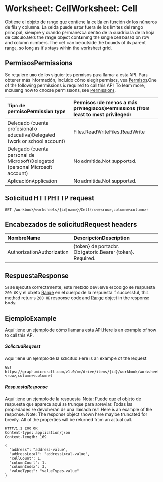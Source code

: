# <a name="worksheet-cell"></a><span data-ttu-id="10169-101">Worksheet: Cell</span><span class="sxs-lookup"><span data-stu-id="10169-101">Worksheet: Cell</span></span>

<span data-ttu-id="10169-p101">Obtiene el objeto de rango que contiene la celda en función de los números de fila y columna. La celda puede estar fuera de los límites del rango principal, siempre y cuando permanezca dentro de la cuadrícula de la hoja de cálculo.</span><span class="sxs-lookup"><span data-stu-id="10169-p101">Gets the range object containing the single cell based on row and column numbers. The cell can be outside the bounds of its parent range, so long as it's stays within the worksheet grid.</span></span>
## <a name="permissions"></a><span data-ttu-id="10169-104">Permisos</span><span class="sxs-lookup"><span data-stu-id="10169-104">Permissions</span></span>
<span data-ttu-id="10169-p102">Se requiere uno de los siguientes permisos para llamar a esta API. Para obtener más información, incluido cómo elegir permisos, vea [Permisos](../../../concepts/permissions_reference.md).</span><span class="sxs-lookup"><span data-stu-id="10169-p102">One of the following permissions is required to call this API. To learn more, including how to choose permissions, see [Permissions](../../../concepts/permissions_reference.md).</span></span>

|<span data-ttu-id="10169-107">Tipo de permiso</span><span class="sxs-lookup"><span data-stu-id="10169-107">Permission type</span></span>      | <span data-ttu-id="10169-108">Permisos (de menos a más privilegiados)</span><span class="sxs-lookup"><span data-stu-id="10169-108">Permissions (from least to most privileged)</span></span>              |
|:--------------------|:---------------------------------------------------------|
|<span data-ttu-id="10169-109">Delegado (cuenta profesional o educativa)</span><span class="sxs-lookup"><span data-stu-id="10169-109">Delegated (work or school account)</span></span> | <span data-ttu-id="10169-110">Files.ReadWrite</span><span class="sxs-lookup"><span data-stu-id="10169-110">Files.ReadWrite</span></span>    |
|<span data-ttu-id="10169-111">Delegado (cuenta personal de Microsoft)</span><span class="sxs-lookup"><span data-stu-id="10169-111">Delegated (personal Microsoft account)</span></span> | <span data-ttu-id="10169-112">No admitida.</span><span class="sxs-lookup"><span data-stu-id="10169-112">Not supported.</span></span>    |
|<span data-ttu-id="10169-113">Aplicación</span><span class="sxs-lookup"><span data-stu-id="10169-113">Application</span></span> | <span data-ttu-id="10169-114">No admitida.</span><span class="sxs-lookup"><span data-stu-id="10169-114">Not supported.</span></span> |

## <a name="http-request"></a><span data-ttu-id="10169-115">Solicitud HTTP</span><span class="sxs-lookup"><span data-stu-id="10169-115">HTTP request</span></span>
<!-- { "blockType": "ignored" } -->
```http
GET /workbook/worksheets/{id|name}/Cell(row=<row>,column=<column>)

```
## <a name="request-headers"></a><span data-ttu-id="10169-116">Encabezados de solicitud</span><span class="sxs-lookup"><span data-stu-id="10169-116">Request headers</span></span>
| <span data-ttu-id="10169-117">Nombre</span><span class="sxs-lookup"><span data-stu-id="10169-117">Name</span></span>       | <span data-ttu-id="10169-118">Descripción</span><span class="sxs-lookup"><span data-stu-id="10169-118">Description</span></span>|
|:---------------|:----------|
| <span data-ttu-id="10169-119">Authorization</span><span class="sxs-lookup"><span data-stu-id="10169-119">Authorization</span></span>  | <span data-ttu-id="10169-p103">{token} de portador. Obligatorio.</span><span class="sxs-lookup"><span data-stu-id="10169-p103">Bearer {token}. Required.</span></span> |

## <a name="response"></a><span data-ttu-id="10169-122">Respuesta</span><span class="sxs-lookup"><span data-stu-id="10169-122">Response</span></span>

<span data-ttu-id="10169-123">Si se ejecuta correctamente, este método devuelve el código de respuesta `200 OK` y el objeto [Range](../resources/range.md) en el cuerpo de la respuesta.</span><span class="sxs-lookup"><span data-stu-id="10169-123">If successful, this method returns `200 OK` response code and [Range](../resources/range.md) object in the response body.</span></span>

## <a name="example"></a><span data-ttu-id="10169-124">Ejemplo</span><span class="sxs-lookup"><span data-stu-id="10169-124">Example</span></span>
<span data-ttu-id="10169-125">Aquí tiene un ejemplo de cómo llamar a esta API.</span><span class="sxs-lookup"><span data-stu-id="10169-125">Here is an example of how to call this API.</span></span>
##### <a name="request"></a><span data-ttu-id="10169-126">Solicitud</span><span class="sxs-lookup"><span data-stu-id="10169-126">Request</span></span>
<span data-ttu-id="10169-127">Aquí tiene un ejemplo de la solicitud.</span><span class="sxs-lookup"><span data-stu-id="10169-127">Here is an example of the request.</span></span>
<!-- {
  "blockType": "request",
  "name": "worksheet_cell"
}-->
```http
GET https://graph.microsoft.com/v1.0/me/drive/items/{id}/workbook/worksheets/{id|name}/Cell(row=<row>,column=<column>)
```

##### <a name="response"></a><span data-ttu-id="10169-128">Respuesta</span><span class="sxs-lookup"><span data-stu-id="10169-128">Response</span></span>
<span data-ttu-id="10169-p104">Aquí tiene un ejemplo de la respuesta. Nota: Puede que el objeto de respuesta que aparece aquí se trunque para abreviar. Todas las propiedades se devolverán de una llamada real.</span><span class="sxs-lookup"><span data-stu-id="10169-p104">Here is an example of the response. Note: The response object shown here may be truncated for brevity. All of the properties will be returned from an actual call.</span></span>
<!-- {
  "blockType": "response",
  "truncated": true,
  "@odata.type": "microsoft.graph.range"
} -->
```http
HTTP/1.1 200 OK
Content-type: application/json
Content-length: 169

{
  "address": "address-value",
  "addressLocal": "addressLocal-value",
  "cellCount": 1,
  "columnCount": 1,
  "columnIndex": 3,
  "valueTypes": "valueTypes-value"
}
```

<!-- uuid: 8fcb5dbc-d5aa-4681-8e31-b001d5168d79
2015-10-25 14:57:30 UTC -->
<!-- {
  "type": "#page.annotation",
  "description": "Worksheet: Cell",
  "keywords": "",
  "section": "documentation",
  "tocPath": ""
}-->
